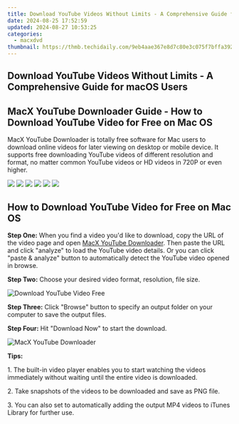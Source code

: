 ```yaml
---
title: Download YouTube Videos Without Limits - A Comprehensive Guide for macOS Users
date: 2024-08-25 17:52:59
updated: 2024-08-27 10:53:25
categories:
  - macxdvd
thumbnail: https://thmb.techidaily.com/9eb4aae367e8d7c80e3c075f7bffa3926b7f3e2ef755ab623092abbe72eca2c0.jpg
---
```


## Download YouTube Videos Without Limits - A Comprehensive Guide for macOS Users

## MacX YouTube Downloader Guide - How to Download YouTube Video for Free on Mac OS

MacX YouTube Downloader is totally free software for Mac users to download online videos for later viewing on desktop or mobile device. It supports free downloading YouTube videos of different resolution and format, no matter common YouTube videos or HD videos in 720P or even higher.

![](https://www.macxdvd.com/guide/../i-pic/prd-iphone-logo.jpg) ![](https://www.macxdvd.com/guide/../i-pic/prd-ipad-logo.jpg) ![](https://www.macxdvd.com/guide/../i-pic/prd-ipod-logo.jpg) ![](https://www.macxdvd.com/guide/../i-pic/prd-itunes-logo.jpg) ![](https://www.macxdvd.com/guide/../i-pic/prd-quicktime-logo.jpg) ![](https://www.macxdvd.com/guide/../i-pic/prd-youtube-logo.jpg) 

## How to Download YouTube Video for Free on Mac OS

**Step One:**  When you find a video you'd like to download, copy the URL of the video page and open [MacX YouTube Downloader](https://tools.techidaily.com/macxdvd/products/). Then paste the URL and click "analyze" to load the YouTube video details. Or you can click "paste & analyze" button to automatically detect the YouTube video opened in browse. 

**Step Two:** Choose your desired video format, resolution, file size.

![Download YouTube Video Free](https://www.macxdvd.com/guide/image/youtube-free-01.jpg)

**Step Three:** Click "Browse" button to specify an output folder on your computer to save the output files.

**Step Four:** Hit "Download Now" to start the download.

![MacX YouTube Downloader](https://www.macxdvd.com/guide/image/youtube-free-02.jpg)

**Tips:**

1\. The built-in video player enables you to start watching the videos immediately without waiting until the entire video is downloaded.

2\. Take snapshots of the videos to be downloaded and save as PNG file.

3\. You can also set to automatically adding the output MP4 videos to iTunes Library for further use.

<ins class="adsbygoogle"
     style="display:block"
     data-ad-format="autorelaxed"
     data-ad-client="ca-pub-7571918770474297"
     data-ad-slot="1223367746"></ins>



<ins class="adsbygoogle"
     style="display:block"
     data-ad-client="ca-pub-7571918770474297"
     data-ad-slot="8358498916"
     data-ad-format="auto"
     data-full-width-responsive="true"></ins>

